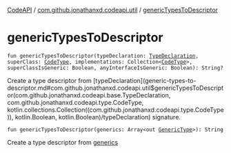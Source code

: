 [CodeAPI](../index.md) / [com.github.jonathanxd.codeapi.util](index.md) / [genericTypesToDescriptor](.)

# genericTypesToDescriptor

`fun genericTypesToDescriptor(typeDeclaration: `[`TypeDeclaration`](../com.github.jonathanxd.codeapi.base/-type-declaration/index.md)`, superClass: `[`CodeType`](../com.github.jonathanxd.codeapi.type/-code-type/index.md)`, implementations: Collection<`[`CodeType`](../com.github.jonathanxd.codeapi.type/-code-type/index.md)`>, superClassIsGeneric: Boolean, anyInterfaceIsGeneric: Boolean): String?`

Create a type descriptor from [typeDeclaration](generic-types-to-descriptor.md#com.github.jonathanxd.codeapi.util$genericTypesToDescriptor(com.github.jonathanxd.codeapi.base.TypeDeclaration, com.github.jonathanxd.codeapi.type.CodeType, kotlin.collections.Collection((com.github.jonathanxd.codeapi.type.CodeType)), kotlin.Boolean, kotlin.Boolean)/typeDeclaration) signature.

`fun genericTypesToDescriptor(generics: Array<out `[`GenericType`](../com.github.jonathanxd.codeapi.type/-generic-type/index.md)`>): String`

Create a type descriptor from [generics](generic-types-to-descriptor.md#com.github.jonathanxd.codeapi.util$genericTypesToDescriptor(kotlin.Array((com.github.jonathanxd.codeapi.type.GenericType)))/generics)

